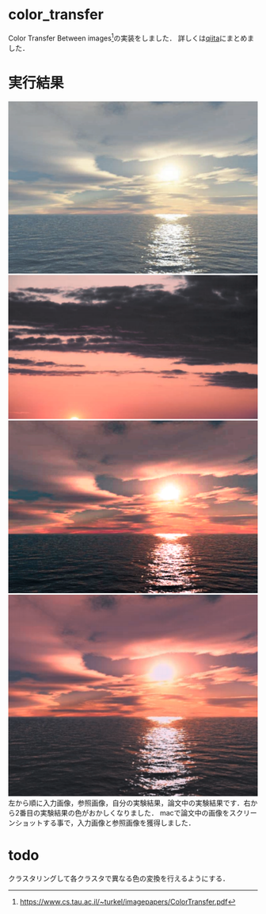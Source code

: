# color_transfer

Color Transfer Between images[^1]の実装をしました．
詳しくは[qiita][2]にまとめました．

# 実行結果
![入力画像](readme_images/fig1.png)
![参照画像](readme_images/fig2.png)
![実験結果](readme_images/source=fig1target=fig2.png)
![論文中の実験結果](readme_images/reference2.png)
左から順に入力画像，参照画像，自分の実験結果，論文中の実験結果です．右から2番目の実験結果の色がおかしくなりました．
macで論文中の画像をスクリーンショットする事で，入力画像と参照画像を獲得しました．

# todo
クラスタリングして各クラスタで異なる色の変換を行えるようにする．

[^1]:https://www.cs.tau.ac.il/~turkel/imagepapers/ColorTransfer.pdf

[2]:https://qiita.com/wkiino/items/f4a8f340016951107646



